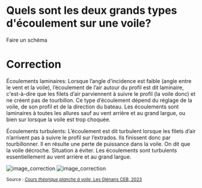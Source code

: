 ﻿# Quels sont les deux grands types d'écoulement sur une voile?
Faire un schéma

# Correction

Écoulements laminaires:
Lorsque l’angle d’incidence est faible (angle entre le vent et la voile), l’écoulement de l’air autour du profil est dit laminaire, c'est-à-dire que les filets d’air parviennent à suivre le profil (la voile donc) et ne créent pas de tourbillon. Ce type d’écoulement dépend du réglage de la voile, de son profil et de la direction du bateau. Les écoulements sont laminaires à toutes les allures sauf au vent arrière et au grand largue, ou bien sur lorsque la voile est trop choquée.


Écoulements turbulents:
L’écoulement est dit turbulent lorsque les filets d’air n’arrivent pas à suivre le profil sur l’extrados. Ils finissent donc par tourbillonner. Il en résulte une perte de puissance dans la voile. On dit que la voile décroche. Situation à éviter. Les écoulements sont turbulents essentiellement au vent arrière et au grand largue.

![image_correction](images/ecoulements_laminaires.png)
![image_correction](images/ecoulements_turbulants.png)

<small>Source : [*Cours théorique planche à voile*, Les Glénans CEB, 2023](https://encadrementbenevole.glenans.asso.fr/wp-content/uploads/2023/07/Cours-theorique-PAV-Version-1.pdf) </small>